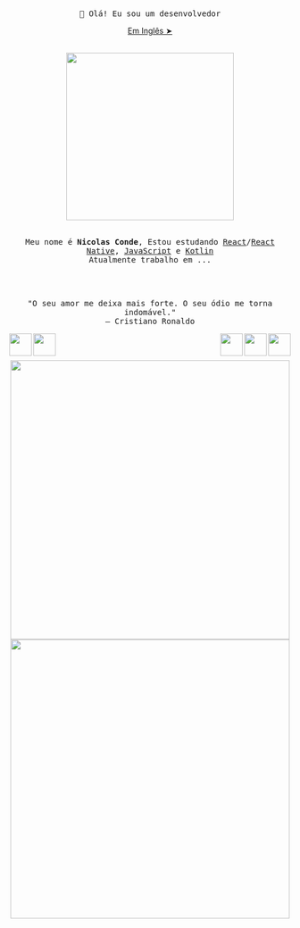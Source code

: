 <div align="center">
    <samp>
        👋 Olá! Eu sou um desenvolvedor
    </samp>
    <p align="center"><a href="./README.md">Em Inglês ➤</a></p>
    <br>
    <img src="https://media.giphy.com/media/5lAtcHWPAYFdS/giphy.gif" align="center" width="300">    
</div>
<br>

<samp>
    <p align="center">
        Meu nome é <strong>Nicolas Conde</strong>, Estou estudando <a href="https://pt-br.reactjs.org/">React</a>/<a href="https://reactnative.dev/">React Native</a>, <a href="">JavaScript</a> e <a href="https://developer.android.com/">Kotlin</a>
    <br>
        Atualmente trabalho em ...
</samp>
<br>
<br>
<br>
<br>

<p align="center">
    "O seu amor me deixa mais forte. O seu ódio me torna indomável."
    <br>
    ― Cristiano Ronaldo
</p>

<div>
    <a href="https://www.linkedin.com/in/nicolas-conde/" ><img src="https://img.icons8.com/nolan/128/linkedin-circled.png" width="40" align="left">
    <a href="https://api.whatsapp.com/send?phone=5511984041727" ><img src="https://img.icons8.com/nolan/128/whatsapp.png" width="40" align="left"></a>
    <a><img src="https://img.icons8.com/color/144/000000/kotlin.png" width="40" align="right"></a>
    <a><img src="https://img.icons8.com/nolan/64/react-native.png" width="40" align="right"></a>
    <a><img src="https://img.icons8.com/nolan/96/javascript.png" width="40" align="right"></a>
</div>
<br>
<br>
<br>

<div display="flex" align="center">
    <img width="500" src="https://github-readme-stats.vercel.app/api?username=nicolasconde&show_icons=true&theme=nightowl"/>
    <img width="500" src="https://github-readme-stats.vercel.app/api/top-langs/?username=nicolasconde&layout=compact&theme=nightowl">
</div>
